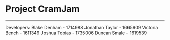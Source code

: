 # Project CramJam
---

Developers:
Blake Denham - 1714988
Jonathan Taylor - 1665909
Victoria Bench - 1611349
Joshua Tobias - 1735006
Duncan Smale - 1619539